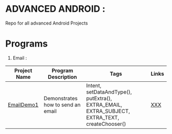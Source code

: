 # ADVANCED ANDROID :
Repo for all advanced Android Projects

# Programs

1) Email : 

| Project Name | Program Description | Tags |Links|
|---|---|---|---|
| [EmailDemo1](Email/EmailDemo1) | Demonstrates how to send an email | Intent, setDataAndType(), putExtra(), EXTRA_EMAIL, EXTRA_SUBJECT, EXTRA_TEXT, createChooser() | [XXX]() |
